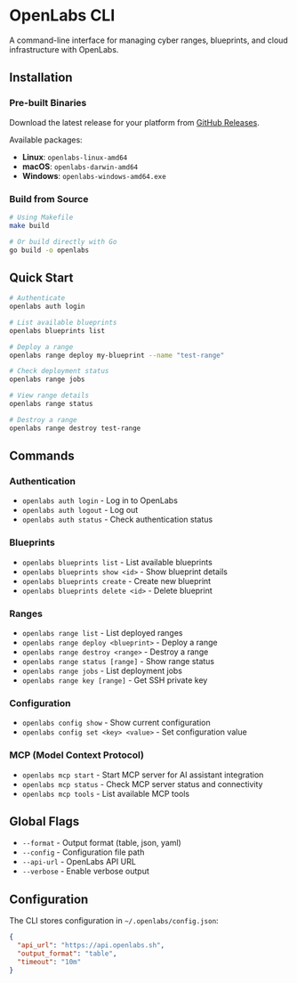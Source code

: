 # OpenLabs CLI

A command-line interface for managing cyber ranges, blueprints, and cloud infrastructure with OpenLabs.

## Installation

### Pre-built Binaries

Download the latest release for your platform from [GitHub Releases](https://github.com/OpenLabsHQ/OpenLabs/releases).

Available packages:
- **Linux**: `openlabs-linux-amd64`
- **macOS**: `openlabs-darwin-amd64` 
- **Windows**: `openlabs-windows-amd64.exe`

### Build from Source

```bash
# Using Makefile
make build

# Or build directly with Go
go build -o openlabs
```

## Quick Start

```bash
# Authenticate
openlabs auth login

# List available blueprints
openlabs blueprints list

# Deploy a range
openlabs range deploy my-blueprint --name "test-range"

# Check deployment status
openlabs range jobs

# View range details
openlabs range status

# Destroy a range
openlabs range destroy test-range
```

## Commands

### Authentication
- `openlabs auth login` - Log in to OpenLabs
- `openlabs auth logout` - Log out
- `openlabs auth status` - Check authentication status

### Blueprints
- `openlabs blueprints list` - List available blueprints
- `openlabs blueprints show <id>` - Show blueprint details
- `openlabs blueprints create` - Create new blueprint
- `openlabs blueprints delete <id>` - Delete blueprint

### Ranges
- `openlabs range list` - List deployed ranges
- `openlabs range deploy <blueprint>` - Deploy a range
- `openlabs range destroy <range>` - Destroy a range
- `openlabs range status [range]` - Show range status
- `openlabs range jobs` - List deployment jobs
- `openlabs range key [range]` - Get SSH private key

### Configuration
- `openlabs config show` - Show current configuration
- `openlabs config set <key> <value>` - Set configuration value

### MCP (Model Context Protocol)
- `openlabs mcp start` - Start MCP server for AI assistant integration
- `openlabs mcp status` - Check MCP server status and connectivity
- `openlabs mcp tools` - List available MCP tools

## Global Flags

- `--format` - Output format (table, json, yaml)
- `--config` - Configuration file path
- `--api-url` - OpenLabs API URL
- `--verbose` - Enable verbose output

## Configuration

The CLI stores configuration in `~/.openlabs/config.json`:

```json
{
  "api_url": "https://api.openlabs.sh",
  "output_format": "table",
  "timeout": "10m"
}
```
